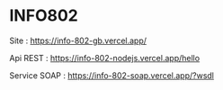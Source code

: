# INFO802

Site :
https://info-802-gb.vercel.app/

Api REST :
https://info-802-nodejs.vercel.app/hello

Service SOAP :
https://info-802-soap.vercel.app/?wsdl
